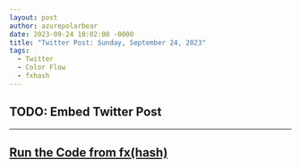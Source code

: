 ```yaml
---
layout: post
author: azurepolarbear
date: 2023-09-24 10:02:00 -0000
title: "Twitter Post: Sunday, September 24, 2023"
tags:
  - Twitter
  - Color Flow
  - fxhash
---
```


## TODO: Embed Twitter Post

----


## <a href="https://gateway.fxhash2.xyz/ipfs/QmPedWAC1hY8RHXhwzzdkKrj9vBh4fxVW3aVLX6t1V9oDg/?fxhash=oo57qEGMAuVDGkjEc8pkvyKdnsK2Fvj1kGtRrdPKRRW3P4Bykrv&fxiteration=62" target="_blank" rel="noopener noreferrer">Run the Code from fx(hash)</a>
